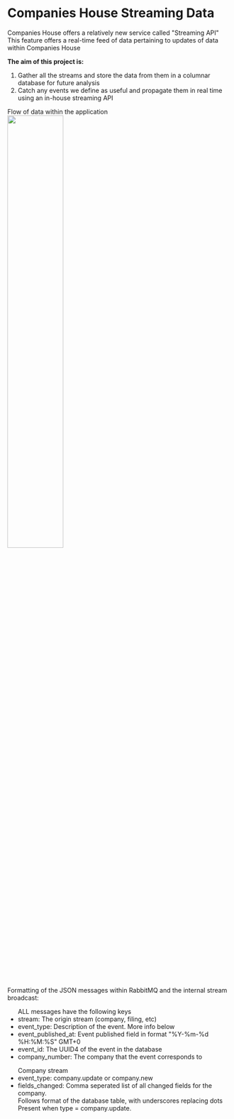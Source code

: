 # Companies House Streaming Data
Companies House offers a relatively new service called "Streaming API"<br>
This feature offers a real-time feed of data pertaining to updates of data within Companies House<br>

<b>The aim of this project is:</b> <br>
1. Gather all the streams and store the data from them in a columnar database for future analysis
2. Catch any events we define as useful and propagate them in real time using an in-house streaming API

Flow of data within the application<br>
<img src="https://i.imgur.com/LQ6mh56.png" style="width:50%" /><br>

Formatting of the JSON messages within RabbitMQ and the internal stream broadcast:

<ul>
    ALL messages have the following keys
    <li>stream: The origin stream (company, filing, etc)</li>
    <li>event_type: Description of the event. More info below</li>
    <li>event_published_at: Event published field in format "%Y-%m-%d %H:%M:%S" GMT+0</li>
    <li>event_id: The UUID4 of the event in the database</li>
    <li>company_number: The company that the event corresponds to </li>
</ul>

<ul>
    Company stream
    <li>event_type: company.update or company.new</li>
    <li>fields_changed: Comma seperated list of all changed fields for the company.<br>
        Follows format of the database table, with underscores replacing dots <br>
        Present when type = company.update.</li>
</ul>